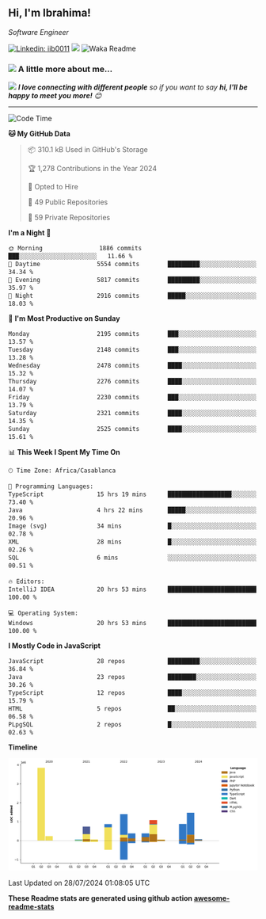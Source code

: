 <h2>Hi, I'm Ibrahima! </h2>
<p><em>Software Engineer 
</em></p>


[![Linkedin: iib0011](https://img.shields.io/badge/-iib0011-blue?style=flat-square&logo=Linkedin&logoColor=white&link=https://www.linkedin.com/in/iib0011/)](https://www.linkedin.com/in/iib0011/)
![](https://visitor-badge.glitch.me/badge?page_id=iib0011)
![Waka Readme](https://github.com/iib0011/iib0011/workflows/Waka%20Readme/badge.svg)


### <img src="https://media.giphy.com/media/VgCDAzcKvsR6OM0uWg/giphy.gif" width="50"> A little more about me...  


<img src="https://media.giphy.com/media/LnQjpWaON8nhr21vNW/giphy.gif" width="60"> <em><b>I love connecting with different people</b> so if you want to say <b>hi, I'll be happy to meet you more!</b> 😊</em>

---
<!--START_SECTION:waka-->
![Code Time](http://img.shields.io/badge/Code%20Time-3%2C644%20hrs%2017%20mins-blue)

**🐱 My GitHub Data** 

> 📦 310.1 kB Used in GitHub's Storage 
 > 
> 🏆 1,278 Contributions in the Year 2024
 > 
> 💼 Opted to Hire
 > 
> 📜 49 Public Repositories 
 > 
> 🔑 59 Private Repositories 
 > 
**I'm a Night 🦉** 

```text
🌞 Morning                1886 commits        ███░░░░░░░░░░░░░░░░░░░░░░   11.66 % 
🌆 Daytime                5554 commits        █████████░░░░░░░░░░░░░░░░   34.34 % 
🌃 Evening                5817 commits        █████████░░░░░░░░░░░░░░░░   35.97 % 
🌙 Night                  2916 commits        █████░░░░░░░░░░░░░░░░░░░░   18.03 % 
```
📅 **I'm Most Productive on Sunday** 

```text
Monday                   2195 commits        ███░░░░░░░░░░░░░░░░░░░░░░   13.57 % 
Tuesday                  2148 commits        ███░░░░░░░░░░░░░░░░░░░░░░   13.28 % 
Wednesday                2478 commits        ████░░░░░░░░░░░░░░░░░░░░░   15.32 % 
Thursday                 2276 commits        ████░░░░░░░░░░░░░░░░░░░░░   14.07 % 
Friday                   2230 commits        ███░░░░░░░░░░░░░░░░░░░░░░   13.79 % 
Saturday                 2321 commits        ████░░░░░░░░░░░░░░░░░░░░░   14.35 % 
Sunday                   2525 commits        ████░░░░░░░░░░░░░░░░░░░░░   15.61 % 
```


📊 **This Week I Spent My Time On** 

```text
🕑︎ Time Zone: Africa/Casablanca

💬 Programming Languages: 
TypeScript               15 hrs 19 mins      ██████████████████░░░░░░░   73.40 % 
Java                     4 hrs 22 mins       █████░░░░░░░░░░░░░░░░░░░░   20.96 % 
Image (svg)              34 mins             █░░░░░░░░░░░░░░░░░░░░░░░░   02.78 % 
XML                      28 mins             █░░░░░░░░░░░░░░░░░░░░░░░░   02.26 % 
SQL                      6 mins              ░░░░░░░░░░░░░░░░░░░░░░░░░   00.51 % 

🔥 Editors: 
IntelliJ IDEA            20 hrs 53 mins      █████████████████████████   100.00 % 

💻 Operating System: 
Windows                  20 hrs 53 mins      █████████████████████████   100.00 % 
```

**I Mostly Code in JavaScript** 

```text
JavaScript               28 repos            █████████░░░░░░░░░░░░░░░░   36.84 % 
Java                     23 repos            ████████░░░░░░░░░░░░░░░░░   30.26 % 
TypeScript               12 repos            ████░░░░░░░░░░░░░░░░░░░░░   15.79 % 
HTML                     5 repos             ██░░░░░░░░░░░░░░░░░░░░░░░   06.58 % 
PLpgSQL                  2 repos             █░░░░░░░░░░░░░░░░░░░░░░░░   02.63 % 
```



**Timeline**

![Lines of Code chart](https://raw.githubusercontent.com/iib0011/iib0011/master/assets/bar_graph.png)


 Last Updated on 28/07/2024 01:08:05 UTC
<!--END_SECTION:waka-->

**These Readme stats are generated using github action [awesome-readme-stats](https://github.com/iib0011/waka-readme-stats)**
